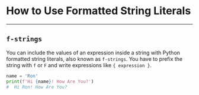 # How to Use Formatted String Literals

---

## `f-strings`

You can include the values of an expression inside a string with Python formatted string literals, also known as `f-strings`. You have to prefix the string with `f` or `F` and write expressions like `{ expression }`.

```python
name = 'Ron'
print(f'Hi {name}! How Are You?')  
#  Hi Ron! How Are You?
```
